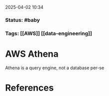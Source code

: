 2025-04-02 10:34

### Status: #baby

### Tags: [[AWS]] [[data-engineering]]

# AWS Athena

Athena is a query engine, not a database per-se







# References










